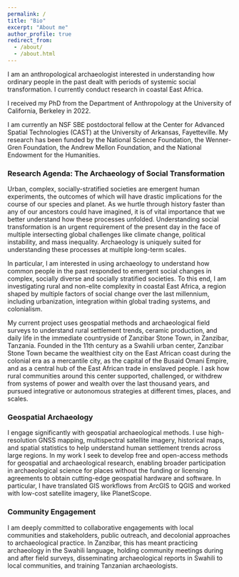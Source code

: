 ```yaml
---
permalink: /
title: "Bio"
excerpt: "About me"
author_profile: true
redirect_from: 
  - /about/
  - /about.html
---
```


I am an anthropological archaeologist interested in understanding how ordinary people in the past dealt with periods of systemic social transformation. I currently conduct research in coastal East Africa.

I received my PhD from the Department of Anthropology at the University of California, Berkeley in 2022. 

I am currently an NSF SBE postdoctoral fellow at the Center for Advanced Spatial Technologies (CAST) at the University of Arkansas, Fayetteville. My research has been funded by the National Science Foundation, the Wenner-Gren Foundation, the Andrew Mellon Foundation, and the National Endowment for the Humanities.

### Research Agenda: The Archaeology of Social Transformation
Urban, complex, socially-stratified societies are emergent human experiments, the outcomes of which will have drastic implications for the course of our species and planet. As we hurtle through history faster than any of our ancestors could have imagined, it is of vital importance that we better understand how these processes unfolded. Understanding social transformation is an urgent requirement of the present day in the face of multiple intersecting global challenges like climate change, political instability, and mass inequality. Archaeology is uniquely suited for understanding these processes at multiple long-term scales.

In particular, I am interested in using archaeology to understand how common people in the past responded to emergent social changes in complex, socially diverse and socially stratified societies. To this end, I am investigating rural and non-elite complexity in coastal East Africa, a region shaped by multiple factors of social change over the last millennium, including urbanization, integration within global trading systems, and colonialism. 

My current project uses geospatial methods and archaeological field surveys to understand rural settlement trends, ceramic production, and daily life in the immediate countryside of Zanzibar Stone Town, in Zanzibar, Tanzania. Founded in the 11th century as a Swahili urban center, Zanzibar Stone Town became the wealthiest city on the East African coast during the colonial era as a mercantile city, as the capital of the Busaid Omani Empire, and as a central hub of the East African trade in enslaved people. I ask how rural communities around this center supported, challenged, or withdrew from systems of power and wealth over the last thousand years, and pursued integrative or autonomous strategies at different times, places, and scales.

### Geospatial Archaeology
I engage significantly with geospatial archaeological methods. I use high-resolution GNSS mapping, multispectral satellite imagery, historical maps, and spatial statistics to help understand human settlement trends across large regions. In my work I seek to develop free and open-access methods for geospatial and archaeological research, enabling broader participation in archaeological science for places without the funding or licensing agreements to obtain cutting-edge geospatial hardware and software. In particular, I have translated GIS workflows from ArcGIS to QGIS and worked with low-cost satellite imagery, like PlanetScope.

### Community Engagement
I am deeply committed to collaborative engagements with local communities and stakeholders, public outreach, and decolonial approaches to archaeological practice. In Zanzibar, this has meant practicing archaeology in the Swahili language, holding community meetings during and after field surveys, disseminating archaeological reports in Swahili to local communities, and training Tanzanian archaeologists.


